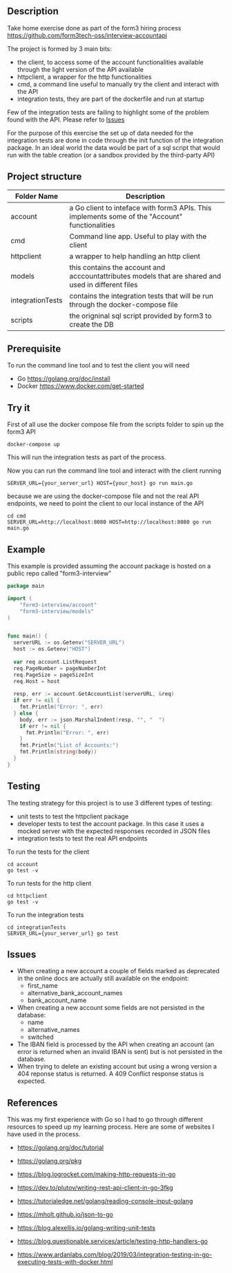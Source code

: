 ## Description 
Take home exercise done as part of the form3 hiring process https://github.com/form3tech-oss/interview-accountapi

The project is formed by 3 main bits:
* the client, to access some of the account functionalities available through the light version of the API available
* httpclient, a wrapper for the http functionalities
* cmd, a command line useful to manually try the client and interact with the API
* integration tests, they are part of the dockerfile and run at startup 

Few of the integration tests are failing to highlight some of the problem found with the API. Please refer to [Issues](#issues)

For the purpose of this exercise the set up of data needed for the integration tests are done in code through the init function of the integration package. In an ideal world the data would be part of a sql script that would run with the table creation (or a sandbox provided by the third-party API)
## Project structure

Folder Name | Description
------------ | -------------
account | a Go client to inteface with form3 APIs. This implements some of the "Account" functionalities
cmd | Command line app. Useful to play with the client
httpclient | a wrapper to help handling an http client
models | this contains the account and acccountattributes models that are shared and used in different files
integrationTests | contains the integration tests that will be run through the docker-compose file
scripts | the origninal sql script provided by form3 to create the DB

## Prerequisite
To run the command line tool and to test the client you will need

* Go https://golang.org/doc/install
* Docker https://www.docker.com/get-started

## Try it

First of all use the docker compose file from the scripts folder to spin up the form3 API

```
docker-compose up
```

This will run the integration tests as part of the process.

Now you can run the command line tool and interact with the client running

```
SERVER_URL={your_server_url} HOST={your_host} go run main.go
```

because we are using the docker-compose file and not the real API endpoints, we need to point the client to our local instance of the API

```
cd cmd
SERVER_URL=http://localhost:8080 HOST=http://localhost:8080 go run main.go
```

## Example
This example is provided assuming the account package is hosted on a public repo called "form3-interview"

```Go
package main

import (
	"form3-interview/account"
	"form3-interview/models"
)


func main() {
  serverURL := os.Getenv("SERVER_URL")
  host := os.Getenv("HOST")
  
  var req account.ListRequest
  req.PageNumber = pageNumberInt
  req.PageSize = pageSizeInt
  req.Host = host
  
  resp, err := account.GetAccountList(serverURL, &req)
  if err != nil {
    fmt.Println("Error: ", err)
  } else {
    body, err := json.MarshalIndent(resp, "", "  ")
    if err != nil {
      fmt.Println("Error: ", err)
    }
    fmt.Println("List of Accounts:")
    fmt.Println(string(body))
  }
}
```

## Testing
The testing strategy for this project is to use 3 different types of testing:
* unit tests to test the httpclient package
* developer tests to test the account package. In this case it uses a mocked server with the expected responses recorded in JSON files
* integration tests to test the real API endpoints

To run the  tests for the client

```
cd account
go test -v
```

To run tests for the http client

```
cd httpclient
go test -v
```

To run the integration tests
```
cd integrationTests
SERVER_URL={your_server_url} go test 
```

## Issues
* When creating a new account a couple of fields marked as deprecated in the online docs are actually still available on the endpoint:
  * first_name
  * alternative_bank_account_names
  * bank_account_name
* When creating a new account some fields are not persisted in the database:
  * name
  * alternative_names
  * switched
* The IBAN field is processed by the API when creating an account (an error is returned when an invalid IBAN is sent) but is not persisted in the database.
* When trying to delete an existing account but using a wrong version a 404 reponse status is returned. A 409 Conflict response status is expected.

## References
This was my first experience with Go so I had to go through different resources to speed up my learning process. Here are some of websites I have used in the process.

* https://golang.org/doc/tutorial

* https://golang.org/pkg

* https://blog.logrocket.com/making-http-requests-in-go

* https://dev.to/plutov/writing-rest-api-client-in-go-3fkg

* https://tutorialedge.net/golang/reading-console-input-golang

* https://mholt.github.io/json-to-go

* https://blog.alexellis.io/golang-writing-unit-tests

* https://blog.questionable.services/article/testing-http-handlers-go

* https://www.ardanlabs.com/blog/2019/03/integration-testing-in-go-executing-tests-with-docker.html
